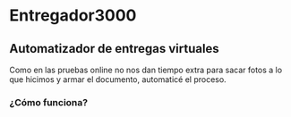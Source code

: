 # Entregador3000
## Automatizador de entregas virtuales
Como en las pruebas online no nos dan tiempo extra para sacar fotos a lo que hicimos y armar el documento, automaticé el proceso.
### ¿Cómo funciona?
